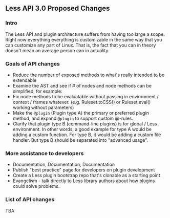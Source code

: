 ## Less API 3.0 Proposed Changes
### Intro
The Less API and plugin architecture suffers from having too large a scope. Right now everything everything is customizable in the same way that you can customize any part of Linux. That is, the fact that you can in theory doesn't mean an average person can in actuality.

### Goals of API changes
* Reduce the number of exposed methods to what's really intended to be extendable
* Examine the AST and see if # of nodes and node methods can be simplified, for example:
* Fix node methods to be evaluatable without passing in environment / context / frames whatever. (e.g. Ruleset.toCSS() or Ruleset.eval() working without parameters)
* Make the ```@plugin``` (Plugin type A) the primary or preferred plugin method, and expand ```@plugin``` to support custom @-rules.
* Clarify that plugin type B (command-line plugins) is for global / Less environment. In other words, a good example for type A would be adding a custom function. For type B, it would be adding a custom file handler. But type B should be separated into "advanced usage".

### More assistance to developers
* Documentation, Documentation, Documentation
* Publish "best practice" page for developers on plugin development
* Create a Less plugin bootstrap repo that's clonable as a starting point
* Evangelism - talk directly to Less library authors about how plugins could solve problems.

### List of API changes
TBA
